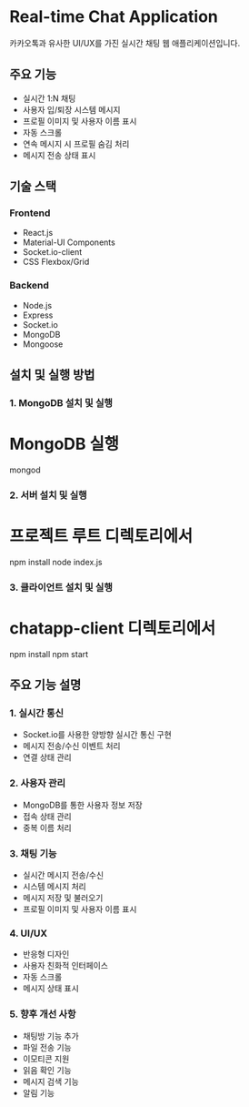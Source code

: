 # Real-time Chat Application

카카오톡과 유사한 UI/UX를 가진 실시간 채팅 웹 애플리케이션입니다.

## 주요 기능
- 실시간 1:N 채팅
- 사용자 입/퇴장 시스템 메시지
- 프로필 이미지 및 사용자 이름 표시
- 자동 스크롤
- 연속 메시지 시 프로필 숨김 처리
- 메시지 전송 상태 표시

## 기술 스택
### Frontend
- React.js
- Material-UI Components
- Socket.io-client
- CSS Flexbox/Grid

### Backend
- Node.js
- Express
- Socket.io
- MongoDB
- Mongoose

## 설치 및 실행 방법

### 1. MongoDB 설치 및 실행

# MongoDB 실행
mongod

### 2. 서버 설치 및 실행

# 프로젝트 루트 디렉토리에서
npm install
node index.js

### 3. 클라이언트 설치 및 실행

# chatapp-client 디렉토리에서
npm install
npm start

## 주요 기능 설명
### 1. 실시간 통신
- Socket.io를 사용한 양방향 실시간 통신 구현
- 메시지 전송/수신 이벤트 처리
- 연결 상태 관리

### 2. 사용자 관리
- MongoDB를 통한 사용자 정보 저장
- 접속 상태 관리
- 중복 이름 처리

### 3. 채팅 기능
- 실시간 메시지 전송/수신
- 시스템 메시지 처리
- 메시지 저장 및 불러오기
- 프로필 이미지 및 사용자 이름 표시

### 4. UI/UX
- 반응형 디자인
- 사용자 친화적 인터페이스
- 자동 스크롤
- 메시지 상태 표시

### 5. 향후 개선 사항
- 채팅방 기능 추가
- 파일 전송 기능
- 이모티콘 지원
- 읽음 확인 기능
- 메시지 검색 기능
- 알림 기능


